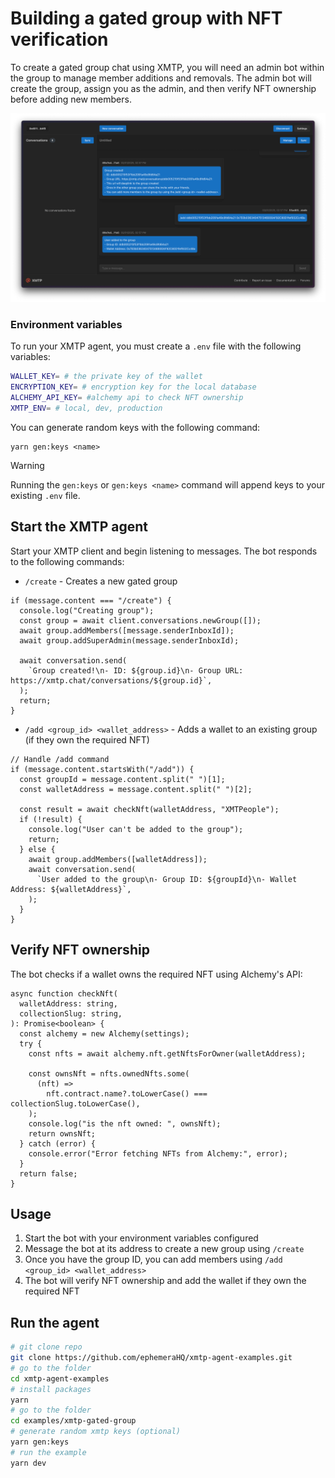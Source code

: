 # Building a gated group with NFT verification

To create a gated group chat using XMTP, you will need an admin bot within the group to manage member additions and removals. The admin bot will create the group, assign you as the admin, and then verify NFT ownership before adding new members.

![](./screenshot.png)

### Environment variables

To run your XMTP agent, you must create a `.env` file with the following variables:

```bash
WALLET_KEY= # the private key of the wallet
ENCRYPTION_KEY= # encryption key for the local database
ALCHEMY_API_KEY= #alchemy api to check NFT ownership
XMTP_ENV= # local, dev, production
```

You can generate random keys with the following command:

```tsx
yarn gen:keys <name>
```

> [!WARNING]
> Running the `gen:keys` or `gen:keys <name>` command will append keys to your existing `.env` file.

## Start the XMTP agent

Start your XMTP client and begin listening to messages. The bot responds to the following commands:

- `/create` - Creates a new gated group

```tsx
if (message.content === "/create") {
  console.log("Creating group");
  const group = await client.conversations.newGroup([]);
  await group.addMembers([message.senderInboxId]);
  await group.addSuperAdmin(message.senderInboxId);

  await conversation.send(
    `Group created!\n- ID: ${group.id}\n- Group URL: https://xmtp.chat/conversations/${group.id}`,
  );
  return;
}
```

- `/add <group_id> <wallet_address>` - Adds a wallet to an existing group (if they own the required NFT)

```tsx
// Handle /add command
if (message.content.startsWith("/add")) {
  const groupId = message.content.split(" ")[1];
  const walletAddress = message.content.split(" ")[2];

  const result = await checkNft(walletAddress, "XMTPeople");
  if (!result) {
    console.log("User can't be added to the group");
    return;
  } else {
    await group.addMembers([walletAddress]);
    await conversation.send(
      `User added to the group\n- Group ID: ${groupId}\n- Wallet Address: ${walletAddress}`,
    );
  }
}
```

## Verify NFT ownership

The bot checks if a wallet owns the required NFT using Alchemy's API:

```tsx
async function checkNft(
  walletAddress: string,
  collectionSlug: string,
): Promise<boolean> {
  const alchemy = new Alchemy(settings);
  try {
    const nfts = await alchemy.nft.getNftsForOwner(walletAddress);

    const ownsNft = nfts.ownedNfts.some(
      (nft) =>
        nft.contract.name?.toLowerCase() === collectionSlug.toLowerCase(),
    );
    console.log("is the nft owned: ", ownsNft);
    return ownsNft;
  } catch (error) {
    console.error("Error fetching NFTs from Alchemy:", error);
  }
  return false;
}
```

## Usage

1. Start the bot with your environment variables configured
2. Message the bot at its address to create a new group using `/create`
3. Once you have the group ID, you can add members using `/add <group_id> <wallet_address>`
4. The bot will verify NFT ownership and add the wallet if they own the required NFT

## Run the agent

```bash
# git clone repo
git clone https://github.com/ephemeraHQ/xmtp-agent-examples.git
# go to the folder
cd xmtp-agent-examples
# install packages
yarn
# go to the folder
cd examples/xmtp-gated-group
# generate random xmtp keys (optional)
yarn gen:keys
# run the example
yarn dev
```

